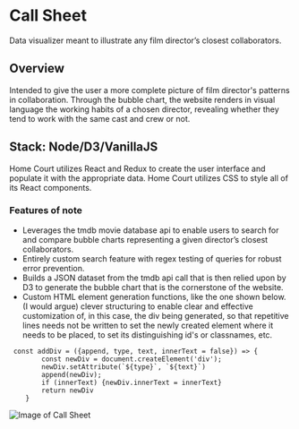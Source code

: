 # Call Sheet

Data visualizer meant to illustrate any film director’s closest collaborators.

## Overview

Intended to give the user a more complete picture of film director's patterns in collaboration. Through the bubble chart, the website renders in visual language the working habits of a chosen director, revealing whether they tend to work with the same cast and crew or not. 

## Stack: Node/D3/VanillaJS

Home Court utilizes React and Redux to create the user interface and populate it with the appropriate data. Home Court utilizes CSS to style all of its React components. 

### Features of note
* Leverages the tmdb movie database api to enable users to search for and compare bubble charts representing a given director’s closest collaborators.
* Entirely custom search feature with regex testing of queries for robust error prevention.
* Builds a JSON dataset from the tmdb api call that is then relied upon by D3 to generate the bubble chart that is the cornerstone of the website.
* Custom HTML element generation functions, like the one shown below. (I would argue) clever structuring to enable clear and effective customization of, in this case, the div being generated, so that repetitive lines needs not be written to set the newly created element where it needs to be placed, to set its distinguishing id's or classnames, etc. 

```
 const addDiv = ({append, type, text, innerText = false}) => { 
        const newDiv = document.createElement('div');
        newDiv.setAttribute(`${type}`, `${text}`)
        append(newDiv);
        if (innerText) {newDiv.innerText = innerText}
        return newDiv 
    }
```

![Image of Call Sheet](https://call-sheet.s3.amazonaws.com/Call-Sheet-SS.png)
